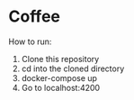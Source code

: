 # Coffee
How to run: 
1. Clone this repository
2. cd into the cloned directory
3. docker-compose up
4. Go to localhost:4200
